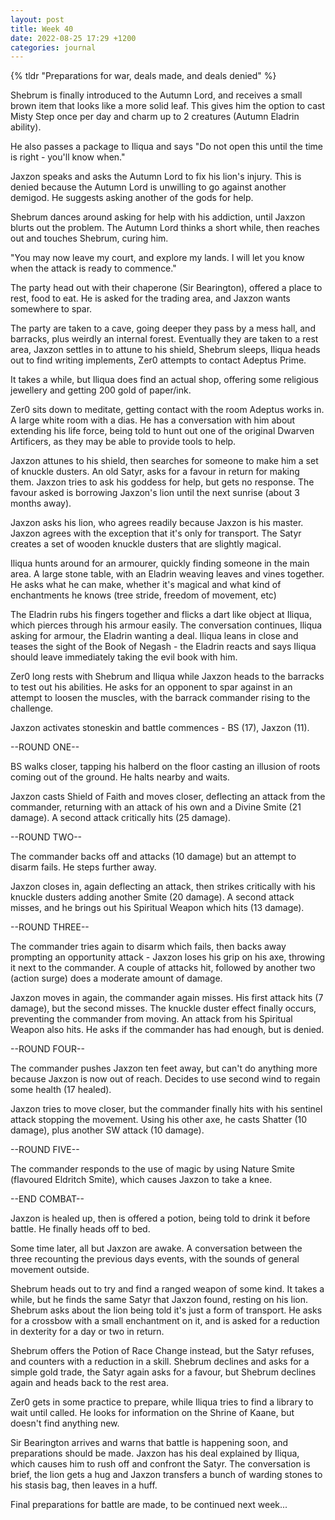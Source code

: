 ```yaml
---
layout: post
title: Week 40
date: 2022-08-25 17:29 +1200
categories: journal
---
```

{% tldr "Preparations for war, deals made, and deals denied" %}

Shebrum is finally introduced to the Autumn Lord, and receives a small brown item that looks like a more solid leaf. This gives him the option to cast Misty Step once per day and charm up to 2 creatures (Autumn Eladrin ability).

He also passes a package to Iliqua and says "Do not open this until the time is right - you'll know when."

Jaxzon speaks and asks the Autumn Lord to fix his lion's injury. This is denied because the Autumn Lord is unwilling to go against another demigod. He suggests asking another of the gods for help.

Shebrum dances around asking for help with his addiction, until Jaxzon blurts out the problem. The Autumn Lord thinks a short while, then reaches out and touches Shebrum, curing him.

"You may now leave my court, and explore my lands. I will let you know when the attack is ready to commence."

The party head out with their chaperone (Sir Bearington), offered a place to rest, food to eat. He is asked for the trading area, and Jaxzon wants somewhere to spar.

The party are taken to a cave, going deeper they pass by a mess hall, and barracks, plus weirdly an internal forest. Eventually they are taken to a rest area, Jaxzon settles in to attune to his shield, Shebrum sleeps, Iliqua heads out to find writing implements, Zer0 attempts to contact Adeptus Prime.

It takes a while, but Iliqua does find an actual shop, offering some religious jewellery and getting 200 gold of paper/ink.

Zer0 sits down to meditate, getting contact with the room Adeptus works in. A large white room with a dias. He has a conversation with him about extending his life force, being told to hunt out one of the original Dwarven Artificers, as they may be able to provide tools to help.

Jaxzon attunes to his shield, then searches for someone to make him a set of knuckle dusters. An old Satyr, asks for a favour in return for making them. Jaxzon tries to ask his goddess for help, but gets no response. The favour asked is borrowing Jaxzon's lion until the next sunrise (about 3 months away).

Jaxzon asks his lion, who agrees readily because Jaxzon is his master. Jaxzon agrees with the exception that it's only for transport. The Satyr creates a set of wooden knuckle dusters that are slightly magical.

Iliqua hunts around for an armourer, quickly finding someone in the main area. A large stone table, with an Eladrin weaving leaves and vines together. He asks what he can make, whether it's magical and what kind of enchantments he knows (tree stride, freedom of movement, etc)

The Eladrin rubs his fingers together and flicks a dart like object at Iliqua, which pierces through his armour easily. The conversation continues, Iliqua asking for armour, the Eladrin wanting a deal. Iliqua leans in close and teases the sight of the Book of Negash - the Eladrin reacts and says Iliqua should leave immediately taking the evil book with him.

Zer0 long rests with Shebrum and Iliqua while Jaxzon heads to the barracks to test out his abilities. He asks for an opponent to spar against in an attempt to loosen the muscles, with the barrack commander rising to the challenge.

Jaxzon activates stoneskin and battle commences - BS (17), Jaxzon (11).

--ROUND ONE--

BS walks closer, tapping his halberd on the floor casting an illusion of roots coming out of the ground. He halts nearby and waits.

Jaxzon casts Shield of Faith and moves closer, deflecting an attack from the commander, returning with an attack of his own and a Divine Smite (21 damage). A second attack critically hits (25 damage).

--ROUND TWO--

The commander backs off and attacks (10 damage) but an attempt to disarm fails. He steps further away.

Jaxzon closes in, again deflecting an attack, then strikes critically with his knuckle dusters adding another Smite (20 damage). A second attack misses, and he brings out his Spiritual Weapon which hits (13 damage).

--ROUND THREE--

The commander tries again to disarm which fails, then backs away prompting an opportunity attack - Jaxzon loses his grip on his axe, throwing it next to the commander. A couple of attacks hit, followed by another two (action surge) does a moderate amount of damage.

Jaxzon moves in again, the commander again misses. His first attack hits (7 damage), but the second misses. The knuckle duster effect finally occurs, preventing the commander from moving. An attack from his Spiritual Weapon also hits. He asks if the commander has had enough, but is denied.

--ROUND FOUR--

The commander pushes Jaxzon ten feet away, but can't do anything more because Jaxzon is now out of reach. Decides to use second wind to regain some health (17 healed).

Jaxzon tries to move closer, but the commander finally hits with his sentinel attack stopping the movement. Using his other axe, he casts Shatter (10 damage), plus another SW attack (10 damage).

--ROUND FIVE--

The commander responds to the use of magic by using Nature Smite (flavoured Eldritch Smite), which causes Jaxzon to take a knee.

--END COMBAT--

Jaxzon is healed up, then is offered a potion, being told to drink it before battle. He finally heads off to bed.

Some time later, all but Jaxzon are awake. A conversation between the three recounting the previous days events, with the sounds of general movement outside.

Shebrum heads out to try and find a ranged weapon of some kind. It takes a while, but he finds the same Satyr that Jaxzon found, resting on his lion. Shebrum asks about the lion being told it's just a form of transport. He asks for a crossbow with a small enchantment on it, and is asked for a reduction in dexterity for a day or two in return.

Shebrum offers the Potion of Race Change instead, but the Satyr refuses, and counters with a reduction in a skill. Shebrum declines and asks for a simple gold trade, the Satyr again asks for a favour, but Shebrum declines again and heads back to the rest area.

Zer0 gets in some practice to prepare, while Iliqua tries to find a library to  wait until called. He looks for information on the Shrine of Kaane, but doesn't find anything new.

Sir Bearington arrives and warns that battle is happening soon, and preparations should be made. Jaxzon has his deal explained by Iliqua, which causes him to rush off and confront the Satyr. The conversation is brief, the lion gets a hug and Jaxzon transfers a bunch of warding stones to his stasis bag, then leaves in a huff.

Final preparations for battle are made, to be continued next week...
